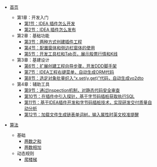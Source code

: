 - [首页](/README.md)
  - 第1章：开发入门
    - [第1节：IDEA 插件怎么开发](/md/idea-plugin/2021-08-27-技术调研IDEA插件怎么开发.md)
    - [第2节：IDEA 插件怎么发布](/md/idea-plugin/2021-08-29-技术实践IDEA插件怎么发布.md)
  - 第2章：基础功能
    - [第3节：两种方式创建插件工程](/md/idea-plugin/2021-10-18-第一节：两种方式创建插件工程.md)
    - [第4节：配置窗体和侧边栏窗体的使用](/md/idea-plugin/2021-11-03-第二节：配置窗体和侧边栏窗体的使用.md)
    - [第5节：开发工具栏和Tab页，展示股票行情和K线](/md/idea-plugin/2021-11-18-第三节：开发工具栏和Tab页展示股票行情和K线.md)
  - 第3章：基建设计
    - [第6节：扩展创建工程向导步骤，开发DDD脚手架](/md/idea-plugin/2021-11-24-第四节：扩展创建工程向导步骤开发DDD脚手架.md)
    - [第7节：IDEA工程右键菜单，自动生成ORM代码](/md/idea-plugin/2021-12-08-第五节：IDEA工程右键菜单自动生成ORM代码.md)
    - [第8节：选定对象批量织入“x.set(y.get)”代码，自动生成vo2dto](/md/idea-plugin/2021-12-14-第六节：以织入代码的方式自动处理vo2dto.md)
  - 第4章：辅助工具
    - [第9节：通过Inspection机制，对静态代码安全审查](/md/idea-plugin/2021-12-22-第7节：通过Inspection机制为静态代码安全审查.md)
    - [第10节：在插件中引入探针，基于字节码插桩获取执行SQL](/md/idea-plugin/2022-01-17-第8节：在插件中引入探针基于字节码插桩获取执行SQL.md)
    - [第11节：基于IDEA插件开发和字节码插桩技术，实现研发交付质量自动分析](/md/idea-plugin/2022-01-22-第9节：加载文件生成链表单词树输入属性时英文校准提醒.md)
    - [第12节：加载文件生成链表单词树，输入属性时英文校准提醒](/md/idea-plugin/2022-01-23-第10节：基于字节码插桩采集数据实现代码交付质量自动分析.md)
  
- [算法](/leet-code/README.md)
  - 基础
    - [两数之和](/leet-code/0001-two-sum.md)
    - [两数相加](/leet-code/0002-add-two-numbers.md)
  - 动态规则
    - [爬楼梯](/leet-code/0070-climbing-stairs.md)